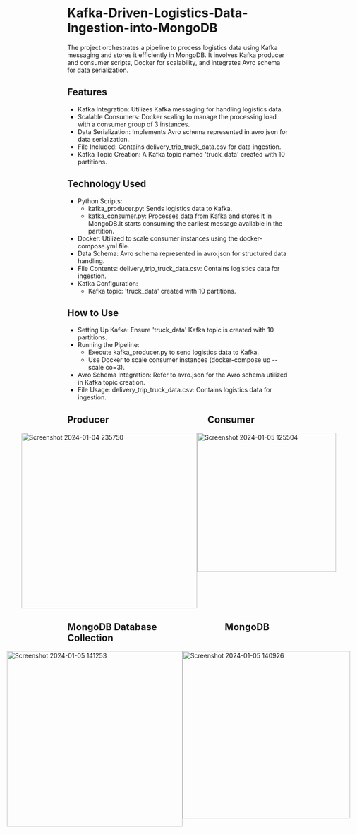 # Kafka-Driven-Logistics-Data-Ingestion-into-MongoDB
The project orchestrates a pipeline to process logistics data using Kafka messaging and stores it efficiently in MongoDB. It involves Kafka producer and consumer scripts, Docker for scalability, and integrates Avro schema for data serialization.


## Features
* Kafka Integration: Utilizes Kafka messaging for handling logistics data.
* Scalable Consumers: Docker scaling to manage the processing load with a consumer group of 3 instances.
* Data Serialization: Implements Avro schema represented in avro.json for data serialization.
* File Included: Contains delivery_trip_truck_data.csv for data ingestion.
* Kafka Topic Creation: A Kafka topic named 'truck_data' created with 10 partitions.


## Technology Used
* Python Scripts:
    * kafka_producer.py: Sends logistics data to Kafka.
    * kafka_consumer.py: Processes data from Kafka and stores it in MongoDB.It starts consuming the earliest message available in the partition.
* Docker: Utilized to scale consumer instances using the docker-compose.yml file.
* Data Schema: Avro schema represented in avro.json for structured data handling.
* File Contents: delivery_trip_truck_data.csv: Contains logistics data for ingestion.
* Kafka Configuration:
    * Kafka topic: 'truck_data' created with 10 partitions.
 

## How to Use
* Setting Up Kafka: Ensure 'truck_data' Kafka topic is created with 10 partitions.
* Running the Pipeline:
    * Execute kafka_producer.py to send logistics data to Kafka.
    * Use Docker to scale consumer instances (docker-compose up --scale co=3).
* Avro Schema Integration: Refer to avro.json for the Avro schema utilized in Kafka topic creation.
* File Usage: delivery_trip_truck_data.csv: Contains logistics data for ingestion.

## Producer &nbsp;&nbsp;&nbsp;&nbsp;&nbsp;&nbsp;&nbsp;&nbsp;&nbsp;&nbsp;&nbsp;&nbsp;&nbsp;&nbsp;&nbsp;&nbsp;&nbsp;&nbsp;&nbsp;&nbsp;&nbsp;&nbsp;&nbsp;&nbsp;&nbsp;&nbsp;&nbsp;&nbsp;&nbsp;&nbsp;&nbsp;&nbsp;&nbsp;&nbsp;&nbsp;&nbsp;&nbsp;&nbsp;&nbsp;&nbsp;&nbsp;&nbsp;&nbsp; Consumer
<div style="display:flex; justify-content: center;">
  <img width="398" alt="Screenshot 2024-01-04 235750" src="https://github.com/KRISHNASAIRAJ/Kafka-Driven-Logistics-Data-Ingestion-into-MongoDB-with-Python/assets/90061814/a60f8e69-944d-43a1-957c-faf41dfdd03e">
<img width="315" alt="Screenshot 2024-01-05 125504" src="https://github.com/KRISHNASAIRAJ/Kafka-Driven-Logistics-Data-Ingestion-into-MongoDB-with-Python/assets/90061814/843090d3-da47-45fa-ad48-1035b9d02b03">

</div>

## MongoDB Database &nbsp;&nbsp;&nbsp;&nbsp;&nbsp;&nbsp;&nbsp;&nbsp;&nbsp;&nbsp;&nbsp;&nbsp;&nbsp;&nbsp;&nbsp;&nbsp;&nbsp;&nbsp;&nbsp;&nbsp;&nbsp;&nbsp;&nbsp;&nbsp;&nbsp;&nbsp;&nbsp;&nbsp;&nbsp; MongoDB Collection
<div style="display:flex; justify-content: center;">
  <img width="398" alt="Screenshot 2024-01-05 141253" src="https://github.com/KRISHNASAIRAJ/Kafka-Driven-Logistics-Data-Ingestion-into-MongoDB-with-Python/assets/90061814/abab486e-3ee1-44d3-98ff-a047ceab7f01">
<img width="380" alt="Screenshot 2024-01-05 140926" src="https://github.com/KRISHNASAIRAJ/Kafka-Driven-Logistics-Data-Ingestion-into-MongoDB-with-Python/assets/90061814/f8477175-2606-4c9c-b6ba-6cb390a6655f">


</div>

